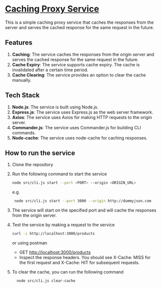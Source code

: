 # [Caching Proxy Service](https://roadmap.sh/projects/caching-server)

This is a simple caching proxy service that caches the responses from the server and serves the cached response for the same request in the future.

## Features

1. **Caching**: The service caches the responses from the origin server and serves the cached response for the same request in the future.
2. **Cache Expiry**: The service supports cache expiry. The cache is invalidated after a certain time period.
3. **Cache Clearing**: The service provides an option to clear the cache manually.

## Tech Stack

1. **Node.js**: The service is built using Node.js.
2. **Express.js**: The service uses Express.js as the web server framework.
3. **Axios**: The service uses Axios for making HTTP requests to the origin server.
4. **Commander.js**: The service uses Commander.js for building CLI commands.
5. **Node-cache**: The service uses node-cache for caching responses.

## How to run the service

1. Clone the repository
2. Run the following command to start the service

   ```bash
   node src/cli.js start --port <PORT> --origin <ORIGIN_URL>
   ```

   e.g.

   ```bash
    node src/cli.js start --port 3000 --origin http://dummyjson.com
   ```

3. The service will start on the specified port and will cache the responses from the origin server.
4. Test the service by making a request to the service

   ```bash
   curl -i http://localhost:3000/products
   ```

   or using postman

   - GET <http://localhost:3000/products>
   - Inspect the response headers. You should see X-Cache: MISS for the first request and X-Cache: HIT for subsequent requests.

5. To clear the cache, you can run the following command

   ```bash
     node src/cli.js clear-cache
   ```
